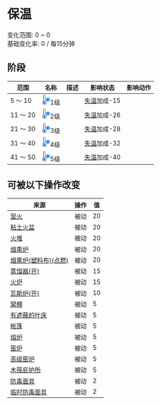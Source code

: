 # 保温  
变化范围: 0 ~ 0  
基础变化率: 0 / 每15分钟  
## 阶段  
范围  |  名称  |  描述  |  影响状态  |  影响动作  
----  |  ----  |  ----  |  ----  |  ----  
5 ～ 10  |  <img decoding="async" src="Sprite/Cold.png" style="width:20px;">1级  |    |  [失温](Hypothermia.md)加成-15  |    
11 ～ 20  |  <img decoding="async" src="Sprite/Cold.png" style="width:20px;">2级  |    |  [失温](Hypothermia.md)加成-26  |    
21 ～ 30  |  <img decoding="async" src="Sprite/Cold.png" style="width:20px;">3级  |    |  [失温](Hypothermia.md)加成-28  |    
31 ～ 40  |  <img decoding="async" src="Sprite/Cold.png" style="width:20px;">4级  |    |  [失温](Hypothermia.md)加成-32  |    
41 ～ 50  |  <img decoding="async" src="Sprite/Cold.png" style="width:20px;">5级  |    |  [失温](Hypothermia.md)加成-40  |    
## 可被以下操作改变  
来源  |  操作  |  值  
----  |  ----  |  ----  
[营火](Campfire.md)  |  被动  |  20  
[粘土火盆](ClayFirePit.md)  |  被动  |  20  
[火堆](Fire.md)  |  被动  |  20  
[烟熏炉](Smoker.md)  |  被动  |  20  
[烟熏炉(塑料布)(点燃)](SmokerPlastic.md)  |  被动  |  20  
[蒸馏器(开)](AlembicOn.md)  |  被动  |  15  
[火炉](Stove.md)  |  被动  |  15  
[瓦斯炉(开)](GasCookerOn.md)  |  被动  |  10  
[窝棚](Shelter.md)  |  被动  |  5  
[有遮蔽的叶床](ShelteredLeafBed.md)  |  被动  |  5  
[帐篷](TentDeployed.md)  |  被动  |  5  
[熔炉](Forge.md)  |  被动  |  5  
[窑炉](Kiln.md)  |  被动  |  5  
[高级窑炉](KilnAdvanced.md)  |  被动  |  5  
[木筏庇护所](RaftShelter.md)  |  被动  |  5  
[防毒面具](GasMaskRustic.md)  |  被动  |  2  
[临时防毒面具](MaskMakeshift.md)  |  被动  |  2  
